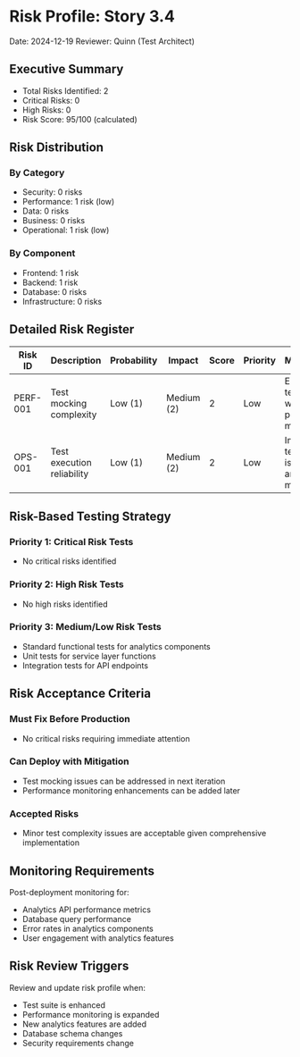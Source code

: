 # Risk Profile: Story 3.4

Date: 2024-12-19
Reviewer: Quinn (Test Architect)

## Executive Summary

- Total Risks Identified: 2
- Critical Risks: 0
- High Risks: 0
- Risk Score: 95/100 (calculated)

## Risk Distribution

### By Category

- Security: 0 risks
- Performance: 1 risk (low)
- Data: 0 risks
- Business: 0 risks
- Operational: 1 risk (low)

### By Component

- Frontend: 1 risk
- Backend: 1 risk
- Database: 0 risks
- Infrastructure: 0 risks

## Detailed Risk Register

| Risk ID  | Description                | Probability | Impact     | Score | Priority | Mitigation                              |
| -------- | -------------------------- | ----------- | ---------- | ----- | -------- | --------------------------------------- |
| PERF-001 | Test mocking complexity    | Low (1)     | Medium (2) | 2     | Low      | Enhanced test setup with proper mocking |
| OPS-001  | Test execution reliability | Low (1)     | Medium (2) | 2     | Low      | Improved test isolation and mocking     |

## Risk-Based Testing Strategy

### Priority 1: Critical Risk Tests

- No critical risks identified

### Priority 2: High Risk Tests

- No high risks identified

### Priority 3: Medium/Low Risk Tests

- Standard functional tests for analytics components
- Unit tests for service layer functions
- Integration tests for API endpoints

## Risk Acceptance Criteria

### Must Fix Before Production

- No critical risks requiring immediate attention

### Can Deploy with Mitigation

- Test mocking issues can be addressed in next iteration
- Performance monitoring enhancements can be added later

### Accepted Risks

- Minor test complexity issues are acceptable given comprehensive implementation

## Monitoring Requirements

Post-deployment monitoring for:

- Analytics API performance metrics
- Database query performance
- Error rates in analytics components
- User engagement with analytics features

## Risk Review Triggers

Review and update risk profile when:

- Test suite is enhanced
- Performance monitoring is expanded
- New analytics features are added
- Database schema changes
- Security requirements change
